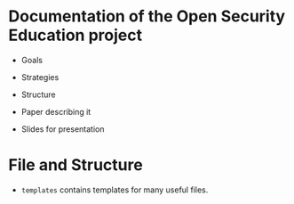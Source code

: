 Documentation of the Open Security Education project
===============================================================================

- Goals
- Strategies
- Structure

- Paper describing it
- Slides for presentation


File and Structure
===============================================================================

 - `templates` contains templates for many useful files.
